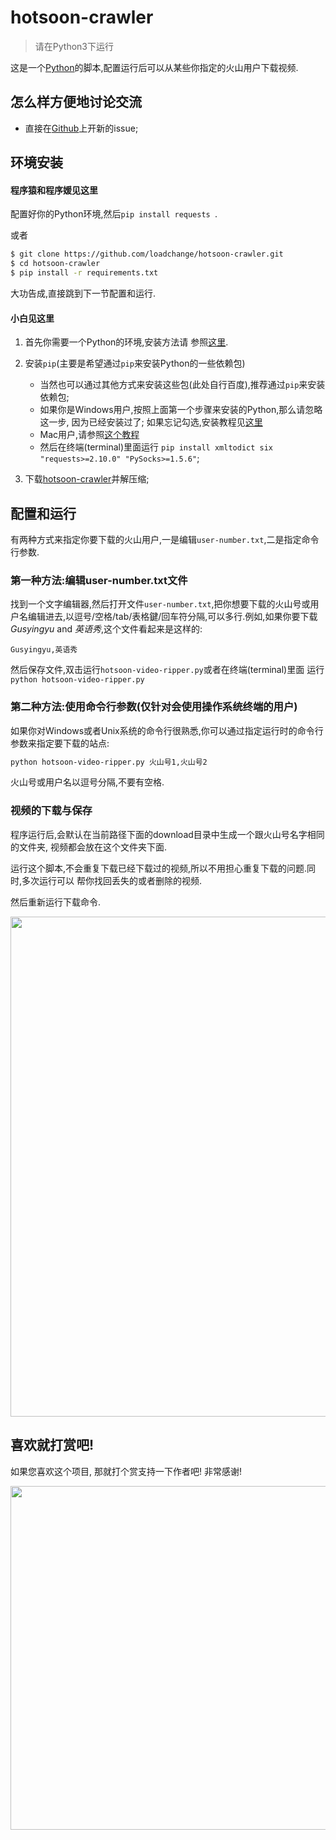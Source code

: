 hotsoon-crawler
===============

> 请在Python3下运行

这是一个[Python](https://www.python.org)的脚本,配置运行后可以从某些你指定的火山用户下载视频.

## 怎么样方便地讨论交流

* 直接在[Github](https://github.com/loadchange/hotsoon-crawler/issues/new)上开新的issue;

## 环境安装

#### 程序猿和程序媛见这里

配置好你的Python环境,然后`pip install requests `.

或者

```bash
$ git clone https://github.com/loadchange/hotsoon-crawler.git
$ cd hotsoon-crawler
$ pip install -r requirements.txt
```

大功告成,直接跳到下一节配置和运行.

#### 小白见这里

1. 首先你需要一个Python的环境,安装方法请
参照[这里](http://www.liaoxuefeng.com/wiki/001374738125095c955c1e6d8bb493182103fac9270762a000/001374738150500472fd5785c194ebea336061163a8a974000).

2. 安装`pip`(主要是希望通过`pip`来安装Python的一些依赖包)

    * 当然也可以通过其他方式来安装这些包(此处自行百度),推荐通过`pip`来安装依赖包;
    * 如果你是Windows用户,按照上面第一个步骤来安装的Python,那么请忽略这一步,
    因为已经安装过了; 如果忘记勾选,安装教程见[这里](http://www.tuicool.com/articles/eiM3Er3/)
    * Mac用户,请参照[这个教程](http://blog.csdn.net/fancylovejava/article/details/39140373)
    * 然后在终端(terminal)里面运行 `pip install xmltodict six "requests>=2.10.0" "PySocks>=1.5.6"`;


3. 下载[hotsoon-crawler](https://github.com/loadchange/hotsoon-crawler/archive/master.zip)并解压缩;


## 配置和运行

有两种方式来指定你要下载的火山用户,一是编辑`user-number.txt`,二是指定命令行参数.

### 第一种方法:编辑user-number.txt文件

找到一个文字编辑器,然后打开文件`user-number.txt`,把你想要下载的火山号或用户名编辑进去,以逗号/空格/tab/表格鍵/回车符分隔,可以多行.例如,如果你要下载 _Gusyingyu_ and _英语秀_,这个文件看起来是这样的:

```
Gusyingyu,英语秀
```

然后保存文件,双击运行`hotsoon-video-ripper.py`或者在终端(terminal)里面
运行`python hotsoon-video-ripper.py`

### 第二种方法:使用命令行参数(仅针对会使用操作系统终端的用户)

如果你对Windows或者Unix系统的命令行很熟悉,你可以通过指定运行时的命令行参数来指定要下载的站点:

```bash
python hotsoon-video-ripper.py 火山号1,火山号2
```

火山号或用户名以逗号分隔,不要有空格.

### 视频的下载与保存

程序运行后,会默认在当前路径下面的download目录中生成一个跟火山号名字相同的文件夹,
视频都会放在这个文件夹下面.

运行这个脚本,不会重复下载已经下载过的视频,所以不用担心重复下载的问题.同时,多次运行可以
帮你找回丢失的或者删除的视频.

然后重新运行下载命令.
<p align="center"><img src="https://raw.githubusercontent.com/loadchange/hotsoon-crawler/master/end-of-run.png" width="800"></p>

## 喜欢就打赏吧!

如果您喜欢这个项目, 那就打个赏支持一下作者吧! 非常感谢!

<p align="center"><img src="https://raw.githubusercontent.com/loadchange/hotsoon-crawler/master/award.jpg" width="550"></p>
